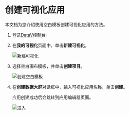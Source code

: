 # 创建可视化应用

本文档为您介绍使用空白模板创建可视化应用的方法。

1.  登录[DataV控制台](https://datav.alibabacloud.com/)。

2.  在**我的可视化**页面中，单击**新建可视化**。

    ![新建可视化](https://static-aliyun-doc.oss-accelerate.aliyuncs.com/assets/img/zh-CN/2706369951/p120594.png)

3.  选择空白画布模板，并单击**创建项目**。

    ![创建空白模板](https://static-aliyun-doc.oss-accelerate.aliyuncs.com/assets/img/zh-CN/3259922061/p10345.png)

4.  在**创建数据大屏**对话框中，输入可视化应用名称，单击**创建**。

    应用创建成功后会跳转到应用编辑器页面。

    ![进入](https://static-aliyun-doc.oss-accelerate.aliyuncs.com/assets/img/zh-CN/3259922061/p10346.png)


